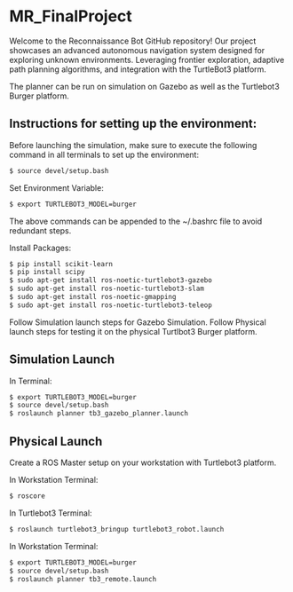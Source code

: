 # MR_FinalProject

Welcome to the Reconnaissance Bot GitHub repository! Our project showcases an advanced autonomous navigation system designed for exploring unknown environments. Leveraging frontier exploration, adaptive path planning algorithms, and integration with the TurtleBot3 platform.

The planner can be run on simulation on Gazebo as well as the Turtlebot3 Burger platform.

## Instructions for setting up the environment:

Before launching the simulation, make sure to execute the following command in all terminals to set up the environment:

```bash
$ source devel/setup.bash
```

Set Environment Variable:
```bash
$ export TURTLEBOT3_MODEL=burger
```
The above commands can be appended to the ~/.bashrc file to avoid redundant steps.

Install Packages: 
```bash
$ pip install scikit-learn
$ pip install scipy
$ sudo apt-get install ros-noetic-turtlebot3-gazebo
$ sudo apt-get install ros-noetic-turtlebot3-slam
$ sudo apt-get install ros-noetic-gmapping
$ sudo apt-get install ros-noetic-turtlebot3-teleop
```

Follow Simulation launch steps for Gazebo Simulation.
Follow Physical launch steps for testing it on the physical Turtlbot3 Burger platform.



## Simulation Launch

In Terminal:
```bash
$ export TURTLEBOT3_MODEL=burger
$ source devel/setup.bash
$ roslaunch planner tb3_gazebo_planner.launch

```

## Physical Launch

Create a ROS Master setup on your workstation with Turtlebot3 platform.

In Workstation Terminal:
```bash
$ roscore
```

In Turtlebot3 Terminal:
```bash
$ roslaunch turtlebot3_bringup turtlebot3_robot.launch
```


In Workstation Terminal:
```bash
$ export TURTLEBOT3_MODEL=burger
$ source devel/setup.bash
$ roslaunch planner tb3_remote.launch
```